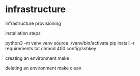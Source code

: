 # infrastructure
Infrastructure provisioning

installation steps

python3 -m venv venv
source ./venv/bin/activate
pip install -r requirements.txt
chmod 400 config/sshkey

creating an environment
make

deleting an environment
make clean